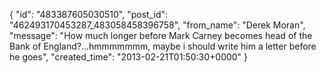  {
   "id": "483387605030510",
   "post_id": "462493170453287_483058458396758",
   "from_name": "Derek Moran",
   "message": "How much longer before Mark Carney becomes head of the Bank of England?...hmmmmmmm, maybe i should write him a letter before he goes",
   "created_time": "2013-02-21T01:50:30+0000"
 }
